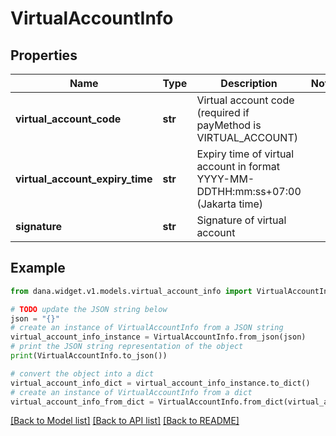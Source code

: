 # VirtualAccountInfo


## Properties

Name | Type | Description | Notes
------------ | ------------- | ------------- | -------------
**virtual_account_code** | **str** | Virtual account code (required if payMethod is VIRTUAL_ACCOUNT) | 
**virtual_account_expiry_time** | **str** | Expiry time of virtual account in format YYYY-MM-DDTHH:mm:ss+07:00 (Jakarta time) | 
**signature** | **str** | Signature of virtual account | 

## Example

```python
from dana.widget.v1.models.virtual_account_info import VirtualAccountInfo

# TODO update the JSON string below
json = "{}"
# create an instance of VirtualAccountInfo from a JSON string
virtual_account_info_instance = VirtualAccountInfo.from_json(json)
# print the JSON string representation of the object
print(VirtualAccountInfo.to_json())

# convert the object into a dict
virtual_account_info_dict = virtual_account_info_instance.to_dict()
# create an instance of VirtualAccountInfo from a dict
virtual_account_info_from_dict = VirtualAccountInfo.from_dict(virtual_account_info_dict)
```
[[Back to Model list]](../README.md#documentation-for-models) [[Back to API list]](../README.md#documentation-for-api-endpoints) [[Back to README]](../README.md)


